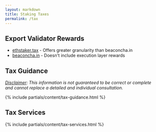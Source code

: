 ```yaml
---
layout: markdown
title: Staking Taxes
permalink: /tax
---
```



## Export Validator Rewards

- [ethstaker.tax](https://ethstaker.tax) - Offers greater granularity than beaconcha.in
- [beaconcha.in](https://beaconcha.in/rewards) - Doesn't include execution layer rewards


## Tax Guidance

*<u>Disclaimer</u>: This information is not guaranteed to be correct or complete and cannot replace a detailed and individual consultation.*

{% include partials/content/tax-guidance.html %}


## Tax Services

{% include partials/content/tax-services.html %}
